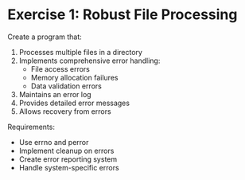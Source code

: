 # Exercise 1: Robust File Processing

Create a program that:
1. Processes multiple files in a directory
2. Implements comprehensive error handling:
   - File access errors
   - Memory allocation failures
   - Data validation errors
3. Maintains an error log
4. Provides detailed error messages
5. Allows recovery from errors

Requirements:
- Use errno and perror
- Implement cleanup on errors
- Create error reporting system
- Handle system-specific errors 